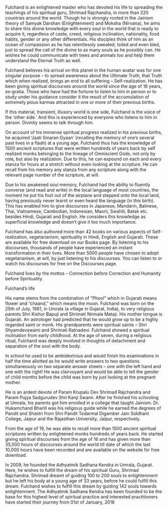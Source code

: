 Fulchand is an enlightened master who has devoted his life to spreading the teachings of his spiritual guru, Shrimad Rajchandra, in more than 220 countries around the world. Though he is strongly rooted in the Jainism theory of Samyak Darshan (Enlightenment) and Moksha (Nirvana), he aims to share this divine knowledge with every soul in the world that is ready to acquire it, regardless of caste, creed, religious inclination, nationality, food habits, gender or any other differentials. His disciples think of him as an ocean of compassion as he has relentlessly sweated, toiled and even bled, just to spread the call of the divine to as many souls as he possibly can. He wishes he could communicate with trees and animals too and help them understand the Eternal Truth as well.

Fulchand believes his arrival on this planet in the human avatar was for one singular purpose – to spread awareness about the Ultimate Truth, that Truth which when realized, brings an end to all suffering – Self-realization. He has been giving spiritual discourses around the world since the age of 16 years, ex-gratia. Those who have had the fortune to listen to him in person or to study under his guidance consider it the result of the accumulation of extremely pious karmas attracted in one or more of their previous births.

If this material, transient, illusory world is one side, Fulchand is the voice of the ‘other side.’ And this is experienced by everyone who listens to him in person. Divinity seems to talk through him.

On account of his immense spiritual progress realized in his previous births, he acquired ‘Jaati Smaran Gyaan’ (recalling the memory of one’s several past lives in a flash) at a young age.  Fulchand thus has the knowledge of 1500 ancient scriptures that were written hundreds of years back by self realized monks belonging to the lineage of Omniscient Gods, not only by rote, but also by realization. Due to this, he can expound on each and every stanza for hours at a stretch without even looking at the scripture. He can recall from his memory any stanza from any scripture along with the relevant page number of the scripture, at will.

Due to his awakened soul memory, Fulchand had the ability to fluently converse (and read and write) in the local language of most countries, the moment he put his foot out of the airplane and stepped onto the local land, having previously never learnt or even heard the language (in this birth). This has enabled him to give discourses in Japanese, Mandarin, Balinese, Thai, Viatnamese, Cambodian, Indonesian, Maorii, Swahili, Batak etc. besides Hindi, Gujarati and English. He considers this knowledge as superficial knowledge and doesn’t give it too much importance.

Fulchand has also authored more than 42 books on various aspects of Self-realization, vegetarianism, spirituality in Hindi, English and Gujarati. These are available for free download on our Books page. By listening to his discourses, thousands of people have experienced an instant transformation in their lives.  More than 5000 people have chosen to adopt vegetarianism, at will, by just listening to his discourses. You can listen to or watch his discourses for free on the Discourses page.

Fulchand lives by the mottos – Connection before Correction and Humanity before Spirituality.

Fulchand’s life

His name stems from the combination of “Phool” which in Gujarati means flower and “chaand,” which means the moon. Fulchand was born on the 25th of July, 1981, in Umrala (a village in Gujarat, India), to very religious parents Shri Kishor Bapuji and Shrimati Nirmala Mataji. His mother tongue is Gujarati. An astrologer had predicted that he would grow up to be a highly regarded saint or monk. His grandparents were spiritual saints – Shri Shyamdevswami and Shrimati Ratnadevi. Fulchand showed a spiritual inclination from early childhood. At the age of seven, during a religious ritual, Fulchand was deeply involved in thoughts of detachment and separation of the soul with the body.

In school he used to be ambidextrous and would finish his examinations in half the time allotted as he would write answers to two questions simultaneously on two separate answer sheets – one with the left hand and one with the right! He was clairvoyant and would be able to tell the gender of child months before the child was born by just looking at the pregnant mother.

He is an ardent devote of Param Krupalu Dev Shrimad Rajchandra and Param Pujya Sadgurudev Shri Kanji Swami. After he finished his schooling at Umrala, his parents got him enrolled in a college that taught Jainism. Dr. Hukamchand Bharill was his religious guide while he earned the degrees of Pandit and Shastri from Shri Pandit Todarmal Digamber Jain Siddhant College, Jaipur and the Rajasthan University, Jaipur, respectively.

From the age of 19, he was able to recall more than 1500 ancient spiritual scriptures written by enlightened monks hundreds of years back. He started giving spiritual discourses from the age of 16 and has given more than 35,000 hours of discourses around the world till date of which the last 10,000 hours have been recorded and are available on the website for free download.

In 2009, he founded the Adhyatmik Sadhana Kendra in Umrala, Gujarat. Here, he wishes to fulfill the dream of his spiritual Guru, Shrimad Rajchandra. Shrimad dreamt of guiding 100 to 200 souls to enlightenment but he left his body at a young age of 33 years, before he could fulfill this dream. Fulchand wishes to fulfill this dream by guiding 142 souls towards enlightenment. The Adhyatmik Sadhana Kendra has been founded to be the base for this highest level of spiritual practice and interested practitioners have started their journey from 01st of January, 2018
